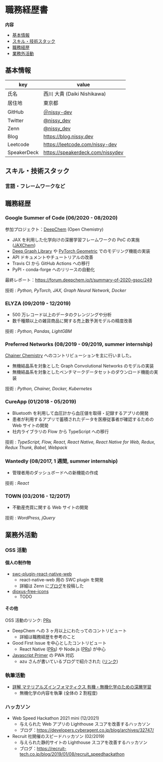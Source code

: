 # 職務経歴書

**内容**

- [基本情報](#基本情報)
- [スキル・技術スタック](#スキル・技術スタック)
- [職務経歴](#職務経歴)
- [業務外活動](#業務外活動)

## 基本情報

| key         | value                                       |
| ----------- | ------------------------------------------- |
| 氏名        | 西川 大貴 (Daiki Nishikawa)                 |
| 居住地      | 東京都                                      |
| GitHub      | [＠nissy-dev](https://github.com/nissy-dev) |
| Twitter     | [@nissy_dev](https://twitter.com/nissy_dev) |
| Zenn        | [@nissy_dev](https://zenn.dev/nissy_dev)    |
| Blog        | https://blog.nissy.dev                      |
| Leetcode    | https://leetcode.com/nissy-dev              |
| SpeakerDeck | https://speakerdeck.com/nissydev            |

## スキル・技術スタック

<!--

- TypeScript・React を利用したフロントエンド開発・設計
  - hooks や
- フロントエンドにおけるテスト設計
- 約 5 人程度の小規模チームにおけるスクラム開発
  - 職能を超えてコミュニケーションし、プロジェクトを円滑に進めることができます
- 大規模フロントエンドにおけるリファクタリングや脱レガシーの
- Next.js を用いた
- PyTorch や JAX などを利用した深層学習モデルの実装

-->

### 言語・フレームワークなど

<!--

業務で利用した経験があるもの

趣味や個人開発で利用した経験があるもの

-->

## 職務経歴

### Google Summer of Code (06/2020 - 08/2020)

参加プロジェクト：[DeepChem](https://github.com/deepchem/deepchem) (Open Chemistry)

- JAX を利用した化学向けの深層学習フレームワークの PoC の実施 ([JAXChem](https://github.com/deepchem/jaxchem))
- [Deep Graph Library](https://www.dgl.ai/) や [PyTorch Geometric](https://pytorch-geometric.readthedocs.io/en/latest/) でのモデリング機能の実装
- API ドキュメントやチュートリアルの改善
- Travis CI から GitHub Actions への移行
- PyPI・conda-forge へのリリースの自動化

最終レポート：https://forum.deepchem.io/t/summary-of-2020-gsoc/249

技術 : _Python, PyTorch, JAX, Graph Neural Network, Docker_

### ELYZA (09/2019 - 12/2019)

- 500 万レコード以上のデータのクレンジングや分析
- 数千種類以上の雑貨商品に関する売上数予測モデルの精度改善

技術 : _Python, Pandas, LightGBM_

### Preferred Networks (08/2019 - 09/2019, summer internship)

[Chainer Chemistry](https://github.com/chainer/chainer-chemistry) へのコントリビューションを主に行いました。

- 無機結晶系を対象とした Graph Convolutional Networks のモデルの実装
- 無機結晶系を対象としたベンチマークデータセットのダウンロード機能の実装

技術 : _Python, Chainer, Docker, Kubernetes_

### CureApp (01/2018 - 05/2019)

- Bluetooth を利用して血圧計から血圧値を取得・記録するアプリの開発
- 患者が利用するアプリで蓄積されたデータを医療従事者が確認するための Web サイトの開発
- 社内ライブラリの Flow から TypeScript への移行

技術 : _TypeScript, Flow, React, React Native, React Native for Web, Redux, Redux Thunk, Babel, Webpack_

### Wantedly (08/2017, 1 週間, summer internship)

- 管理者用のダッシュボードへの新機能の作成

技術 : _React_

### TOWN (03/2016 - 12/2017)

- 不動産売買に関する Web サイトの開発

技術 : _WordPress, jQuery_

## 業務外活動

### OSS 活動

#### 個人の制作物

- [swc-plugin-react-native-web](https://github.com/nissy-dev/swc-plugin-react-native-web)
  - react-native-web 用の SWC plugin を開発
  - 詳細は Zenn に[ブログ](https://zenn.dev/nissy_dev/articles/create-swc-plugin)を投稿した
- [dioxus-free-icons](https://github.com/nissy-dev/dioxus-free-icons)
  - TODO

#### その他

OSS 活動のリンク: [PRs](https://github.com/pulls?page=1&q=is%3Apr+author%3Anissy-dev+archived%3Afalse+-org%3Anissy-dev)

- DeepChem への 3 ヶ月以上にわたってのコントリビュート
  - 詳細は職務経歴を参考のこと
- Good First Issue を中心としたコントリビュート
  - React Native ([PRs](https://github.com/facebook/react-native/pulls/nissy-dev)) や Node.js ([PRs](https://github.com/nodejs/node/pulls/nissy-dev)) が中心
- [Javascript Primer](https://jsprimer.net/) の PWA 対応
  - azu さんが書いているブログで紹介された ([リンク](https://efcl.info/2018/05/25/js-primer-offline/))

### 執筆活動

- [詳解 マテリアルズインフォマティクス 有機・無機化学のための深層学習](https://www.kindaikagaku.co.jp/book_list/detail/9784764960237/)
  - 無機化学の内容を執筆 (全体の 2 割程度)

### ハッカソン

- Web Speed Hackathon 2021 mini (12/2021)
  - 与えられた Web アプリの Lighthouse スコアを改善するハッカソン
  - ブログ：https://developers.cyberagent.co.jp/blog/archives/32747/
- Recruit 社開催のスピードハッカソン (02/2019)
  - 与えられた静的サイトの Lighthouse スコアを改善するハッカソン
  - ブログ：https://recruit-tech.co.jp/blog/2019/01/08/recruit_speedhackathon
